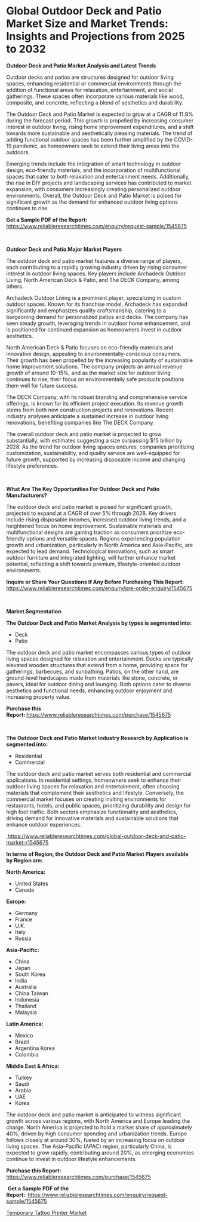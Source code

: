 <p><h1>Global Outdoor Deck and Patio Market Size and Market Trends: Insights and Projections from 2025 to 2032</h1></p><p><strong>Outdoor Deck and Patio Market Analysis and Latest Trends</strong></p>
<p><p>Outdoor decks and patios are structures designed for outdoor living spaces, enhancing residential or commercial environments through the addition of functional areas for relaxation, entertainment, and social gatherings. These spaces often incorporate various materials like wood, composite, and concrete, reflecting a blend of aesthetics and durability.</p><p>The Outdoor Deck and Patio Market is expected to grow at a CAGR of 11.9% during the forecast period. This growth is propelled by increasing consumer interest in outdoor living, rising home improvement expenditures, and a shift towards more sustainable and aesthetically pleasing materials. The trend of adding functional outdoor spaces has been further amplified by the COVID-19 pandemic, as homeowners seek to extend their living areas into the outdoors.</p><p>Emerging trends include the integration of smart technology in outdoor design, eco-friendly materials, and the incorporation of multifunctional spaces that cater to both relaxation and entertainment needs. Additionally, the rise in DIY projects and landscaping services has contributed to market expansion, with consumers increasingly creating personalized outdoor environments. Overall, the Outdoor Deck and Patio Market is poised for significant growth as the demand for enhanced outdoor living options continues to rise.</p></p>
<p><strong>Get a Sample PDF of the Report:&nbsp;</strong> <a href="https://www.reliableresearchtimes.com/enquiry/request-sample/1545675?utm_campaign=3252&utm_medium=2&utm_source=Github&utm_content=ia&utm_term=04042025&utm_id=outdoor-deck-and-patio">https://www.reliableresearchtimes.com/enquiry/request-sample/1545675</a></p>
<p>&nbsp;</p>
<p><strong>Outdoor Deck and Patio Major Market Players</strong></p>
<p><p>The outdoor deck and patio market features a diverse range of players, each contributing to a rapidly growing industry driven by rising consumer interest in outdoor living spaces. Key players include Archadeck Outdoor Living, North American Deck & Patio, and The DECK Company, among others.</p><p>Archadeck Outdoor Living is a prominent player, specializing in custom outdoor spaces. Known for its franchise model, Archadeck has expanded significantly and emphasizes quality craftsmanship, catering to a burgeoning demand for personalized patios and decks. The company has seen steady growth, leveraging trends in outdoor home enhancement, and is positioned for continued expansion as homeowners invest in outdoor aesthetics.</p><p>North American Deck & Patio focuses on eco-friendly materials and innovative design, appealing to environmentally-conscious consumers. Their growth has been propelled by the increasing popularity of sustainable home improvement solutions. The company projects an annual revenue growth of around 10-15%, and as the market size for outdoor living continues to rise, their focus on environmentally safe products positions them well for future success.</p><p>The DECK Company, with its robust branding and comprehensive service offerings, is known for its efficient project execution. Its revenue growth stems from both new construction projects and renovations. Recent industry analyses anticipate a sustained increase in outdoor living renovations, benefiting companies like The DECK Company.</p><p>The overall outdoor deck and patio market is projected to grow substantially, with estimates suggesting a size surpassing $15 billion by 2028. As the trend for outdoor living spaces endures, companies prioritizing customization, sustainability, and quality service are well-equipped for future growth, supported by increasing disposable income and changing lifestyle preferences.</p></p>
<p>&nbsp;</p>
<p><strong>What Are The Key Opportunities For Outdoor Deck and Patio Manufacturers?</strong></p>
<p><p>The outdoor deck and patio market is poised for significant growth, projected to expand at a CAGR of over 5% through 2028. Key drivers include rising disposable incomes, increased outdoor living trends, and a heightened focus on home improvement. Sustainable materials and multifunctional designs are gaining traction as consumers prioritize eco-friendly options and versatile spaces. Regions experiencing population growth and urbanization, particularly in North America and Asia-Pacific, are expected to lead demand. Technological innovations, such as smart outdoor furniture and integrated lighting, will further enhance market potential, reflecting a shift towards premium, lifestyle-oriented outdoor environments.</p></p>
<p><strong>Inquire or Share Your Questions If Any Before Purchasing This Report:</strong> <a href="https://www.reliableresearchtimes.com/enquiry/pre-order-enquiry/1545675?utm_campaign=3252&utm_medium=2&utm_source=Github&utm_content=ia&utm_term=04042025&utm_id=outdoor-deck-and-patio">https://www.reliableresearchtimes.com/enquiry/pre-order-enquiry/1545675</a></p>
<p>&nbsp;</p>
<p><strong>Market Segmentation</strong></p>
<p><strong>The Outdoor Deck and Patio Market Analysis by types is segmented into:</strong></p>
<p><ul><li>Deck</li><li>Patio</li></ul></p>
<p><p>The outdoor deck and patio market encompasses various types of outdoor living spaces designed for relaxation and entertainment. Decks are typically elevated wooden structures that extend from a home, providing space for gatherings, barbecues, and sunbathing. Patios, on the other hand, are ground-level hardscapes made from materials like stone, concrete, or pavers, ideal for outdoor dining and lounging. Both options cater to diverse aesthetics and functional needs, enhancing outdoor enjoyment and increasing property value.</p></p>
<p><strong>Purchase this Report:&nbsp;</strong><a href="https://www.reliableresearchtimes.com/purchase/1545675?utm_campaign=3252&utm_medium=2&utm_source=Github&utm_content=ia&utm_term=04042025&utm_id=outdoor-deck-and-patio">https://www.reliableresearchtimes.com/purchase/1545675</a></p>
<p>&nbsp;</p>
<p><strong>The Outdoor Deck and Patio Market Industry Research by Application is segmented into:</strong></p>
<p><ul><li>Residential</li><li>Commercial</li></ul></p>
<p><p>The outdoor deck and patio market serves both residential and commercial applications. In residential settings, homeowners seek to enhance their outdoor living spaces for relaxation and entertainment, often choosing materials that complement their aesthetics and lifestyle. Conversely, the commercial market focuses on creating inviting environments for restaurants, hotels, and public spaces, prioritizing durability and design for high foot traffic. Both sectors emphasize functionality and aesthetics, driving demand for innovative materials and sustainable solutions that enhance outdoor experiences.</p></p>
<p><a href="https://www.reliableresearchtimes.com/global-outdoor-deck-and-patio-market-r1545675?utm_campaign=3252&utm_medium=2&utm_source=Github&utm_content=ia&utm_term=04042025&utm_id=outdoor-deck-and-patio">&nbsp;https://www.reliableresearchtimes.com/global-outdoor-deck-and-patio-market-r1545675</a></p>
<p><strong>In terms of Region, the Outdoor Deck and Patio Market Players available by Region are:</strong></p>
<p>
    <p> <strong> North America: </strong>
        <ul>
            <li>United States</li>
            <li>Canada</li>
        </ul>
        </p> 
    <p> <strong> Europe: </strong>
        <ul>
            <li>Germany</li>
            <li>France</li>
            <li>U.K.</li>
            <li>Italy</li>
            <li>Russia</li>
        </ul>
        </p> 
    <p> <strong> Asia-Pacific: </strong>
        <ul>
            <li>China</li>
            <li>Japan</li>
            <li>South Korea</li>
            <li>India</li>
            <li>Australia</li>
            <li>China Taiwan</li>
            <li>Indonesia</li>
            <li>Thailand</li>
            <li>Malaysia</li>
        </ul>
        </p> 
    <p> <strong> Latin America: </strong>
        <ul>
            <li>Mexico</li>
            <li>Brazil</li>
            <li>Argentina Korea</li>
            <li>Colombia</li>
        </ul>
        </p> 
    <p> <strong> Middle East & Africa: </strong>
        <ul>
            <li>Turkey</li>
            <li>Saudi</li>
            <li>Arabia</li>
            <li>UAE</li>
            <li>Korea</li>
        </ul>
    </p>
    </p>
<p><p>The outdoor deck and patio market is anticipated to witness significant growth across various regions, with North America and Europe leading the charge. North America is projected to hold a market share of approximately 40%, driven by high consumer spending and urbanization trends. Europe follows closely at around 30%, fueled by an increasing focus on outdoor living spaces. The Asia-Pacific (APAC) region, particularly China, is expected to grow rapidly, contributing around 20%, as emerging economies continue to invest in outdoor lifestyle enhancements.</p></p>
<p><strong>Purchase this Report: </strong><a href="https://www.reliableresearchtimes.com/purchase/1545675?utm_campaign=3252&utm_medium=2&utm_source=Github&utm_content=ia&utm_term=04042025&utm_id=outdoor-deck-and-patio">https://www.reliableresearchtimes.com/purchase/1545675</a></p>
<p>&nbsp;<strong>Get a Sample PDF of the Report:&nbsp;&nbsp;</strong><a href="https://www.reliableresearchtimes.com/enquiry/request-sample/1545675?utm_campaign=3252&utm_medium=2&utm_source=Github&utm_content=ia&utm_term=04042025&utm_id=outdoor-deck-and-patio">https://www.reliableresearchtimes.com/enquiry/request-sample/1545675</a></p>
<p><strong></strong></p>
<p><p><a href="https://github.com/nacrehuipie/Market-Research-Report-List-1/blob/main/temporary-tattoo-printer-market.md?utm_campaign=3252&utm_medium=2&utm_source=Github&utm_content=ia&utm_term=04042025&utm_id=outdoor-deck-and-patio">Temporary Tattoo Printer Market</a></p></p>
